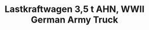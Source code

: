 ---
layout: product
title: "Lastkraftwagen 3,5 t AHN, WWII German Army Truck"
price: "TBA" 
desc: "N/A"
img_path: "/assets/img/ICM 35416.webp"
brand: "N/A"
available: false
special_offer: false
new: false
soon: false
cat: "010000"
subcat: "013600"
subsubcat: "0N/A"
sifra: "ICM 35416"
popular: false
---